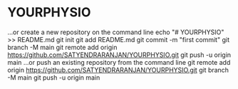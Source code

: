 # YOURPHYSIO
…or create a new repository on the command line
echo "# YOURPHYSIO" >> README.md
git init
git add README.md
git commit -m "first commit"
git branch -M main
git remote add origin https://github.com/SATYENDRARANJAN/YOURPHYSIO.git
git push -u origin main
…or push an existing repository from the command line
git remote add origin https://github.com/SATYENDRARANJAN/YOURPHYSIO.git
git branch -M main
git push -u origin main